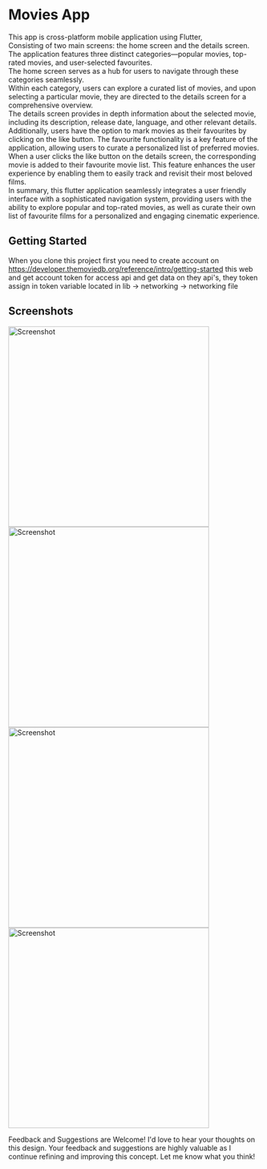 # Movies App

This app is cross-platform mobile application using Flutter, 
<br>Consisting of two main screens: the home screen and the details screen. The application features three distinct categories—popular movies, top-rated movies, and user-selected favourites. 
<br>The home 
screen serves as a hub for users to navigate through these categories 
seamlessly.
<br>Within each category, users can explore a curated list of movies, and 
upon selecting a particular movie, they are directed to the details 
screen for a comprehensive overview. 
<br>The details screen provides in depth information about the selected movie, including its description, 
release date, language, and other relevant details. 
<br>Additionally, users have the option 
to mark movies as their favourites by clicking on the like button.
The favourite functionality is a key feature of the application, 
allowing users to curate a personalized list of preferred movies. 
<br>When a user clicks the like button on the details screen, the 
corresponding movie is added to their favourite movie list. This 
feature enhances the user experience by enabling them to easily 
track and revisit their most beloved films.
<br>In summary, this flutter application seamlessly integrates a user friendly interface with a sophisticated navigation system, providing 
users with the ability to explore popular and top-rated movies, as 
well as curate their own list of favourite films for a personalized and 
engaging cinematic experience.


## Getting Started

When you clone this project first you need to create account on https://developer.themoviedb.org/reference/intro/getting-started 
this web and get account token for access api and get data on they api's, 
they token assign in token variable located in lib -> networking -> networking file


## Screenshots


<img src="https://github.com/Kunal645/movies_app/assets/89443555/7c59f8ae-3b40-4d08-87c7-677fbd153cf9" alt="Screenshot" height="400">
<img src="https://github.com/Kunal645/movies_app/assets/89443555/adf8e193-bf53-48d9-997a-2c1ce92808c6" alt="Screenshot" height="400">
<img src="https://github.com/Kunal645/movies_app/assets/89443555/210c1fb1-17ee-4a51-951d-8666bab9763a" alt="Screenshot" height="400">
<img src="https://github.com/Kunal645/movies_app/assets/89443555/a7081b0d-6710-4e11-aa84-f608369d96de" alt="Screenshot" height="400">



Feedback and Suggestions are Welcome!
I'd love to hear your thoughts on this design. Your feedback and suggestions are highly valuable as I continue refining and improving this concept. Let me know what you think!
